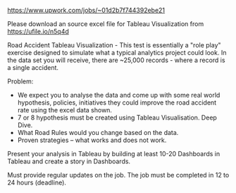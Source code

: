 
https://www.upwork.com/jobs/~01d2b7f744392ebe21

Please download an source excel file for Tableau Visualization from https://ufile.io/n5q4d

Road Accident Tableau Visualization - This test is essentially a "role play" exercise designed to simulate what a typical analytics project could look. In the data set you will receive, there are ~25,000 records - where a record is a single accident. 

Problem:
-	We expect you to analyse the data and come up with some real world hypothesis, policies, initiatives they could improve the road accident rate using the excel data shown. 
-	7 or 8 hypothesis must be created using Tableau Visualisation. Deep Dive.
-	What Road Rules would you change based on the data. 
-	Proven strategies – what works and does not work. 


Present your analysis in Tableau by building at least 10-20 Dashboards in Tableau and create a story in Dashboards.

Must provide regular updates on the job. The job must be completed in 12 to 24 hours (deadline).
